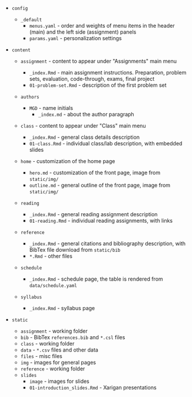 
- `config`
    - `_default`
        - `menus.yaml` - order and weights of menu items in the header (main) and the left side (assignment) panels
        - `params.yaml` - personalization settings

- `content`
    - `assignment` - content to appear under "Assignments" main menu
        - `_index.Rmd` - main assignment instructions. Preparation, problem sets, evaluation, code-through, exams, final project
        - `01-problem-set.Rmd` - description of the first problem set

    - `authors`
        - `MGD` - name initials
            - `_index.md` - about the author paragraph
    
    - `class` - content to appear under "Class" main menu
        - `_index.Rmd` - general class details description
        - `01-class.Rmd` - individual class/lab description, with embedded slides
    
    - `home` - customization of the home page
        - `hero.md` - customization of the front page, image from `static/img/`
        - `outline.md` - general outline of the front page, image from `static/img/`

    - `reading`
        - `_index.Rmd` - general reading assignment description
        - `01-reading.Rmd` - individual reading assignments, with links

    - `reference`
        - `_index.Rmd` - general citations and bibliography description, with BibTex file download from `static/bib`
        - `*.Rmd` - other files

    - `schedule`
        - `_index.Rmd` - schedule page, the table is rendered from `data/schedule.yaml`

    - `syllabus`
        - `_index.Rmd` - syllabus page






- `static`
    - `assignment` - working folder
    - `bib` - BibTex `references.bib` and `*.csl` files
    - `class` - working folder
    - `data` - `*.csv` files and other data
    - `files` - misc files
    - `img` - images for general pages
    - `reference` - working folder
    - `slides`
        - `image` - images for slides
        - `01-introduction_slides.Rmd` - Xarigan presentations